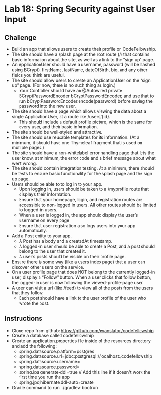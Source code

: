 # Lab 18: Spring Security against User Input

## Challenge
* Build an app that allows users to create their profile on CodeFellowship.
* The site should have a splash page at the root route (/) that contains basic information about the site, as well as a link to the “sign up” page.
* An ApplicationUser should have a username, password (will be hashed using BCrypt), firstName, lastName, dateOfBirth, bio, and any other fields you think are useful.
* The site should allow users to create an ApplicationUser on the “sign up” page. (For now, there is no such thing as login.)
    * Your Controller should have an @Autowired private BCryptPasswordEncoder bCryptPasswordEncoder; and use that to run bCryptPasswordEncoder.encode(password) before saving the password into the new user.
* The site should have a page which allows viewing the data about a single ApplicationUser, at a route like /users/{id}.
    * This should include a default profile picture, which is the same for every user, and their basic information.
* The site should be well-styled and attractive.
* The site should use reusable templates for its information. (At a minimum, it should have one Thymeleaf fragment that is used on multiple pages.)
* The site should have a non-whitelabel error handling page that lets the user know, at minimum, the error code and a brief message about what went wrong.
* The site should contain integration testing. At a minimum, there should be tests to ensure basic functionality for the splash page and the sign up page.
* Users should be able to to log in to your app.
    * Upon logging in, users should be taken to a /myprofile route that displays their information.
    * Ensure that your homepage, login, and registration routes are accessible to non-logged in users. All other routes should be limited to logged-in users.
    * When a user is logged in, the app should display the user’s username on every page
    * Ensure that user registration also logs users into your app automatically.
* Add a Post entity to your app.
    * A Post has a body and a createdAt timestamp.
    * A logged-in user should be able to create a Post, and a post should belong to the user that created it.
    * A user’s posts should be visible on their profile page.
* Ensure there is some way (like a users index page) that a user can discover other users on the service.
* On a user profile page that does NOT belong to the currently logged-in user, display a “Follow” button. When a user clicks that follow button, the logged-in user is now following the viewed-profile-page user.
* A user can visit a url (like /feed) to view all of the posts from the users that they follow.
    * Each post should have a link to the user profile of the user who wrote the post.

## Instructions
* Clone repo from github: https://github.com/evanslaton/codefellowship
* Create a database called codefellowship
* Create an application.properties file inside of the resources directory and add the following:
    * spring.datasource.platform=postgres
    * spring.datasource.url=jdbc:postgresql://localhost:<DATABASE>/codefellowship
    * spring.datasource.username=<USERNAME>
    * spring.datasource.password=<PASSWORD>
    * spring.jpa.generate-ddl=true // Add this line if it doesn't work the first time you run the app
    * spring.jpq.hibernate.ddl-auto=create
* Gradle command to run:  ./gradlew bootrun
